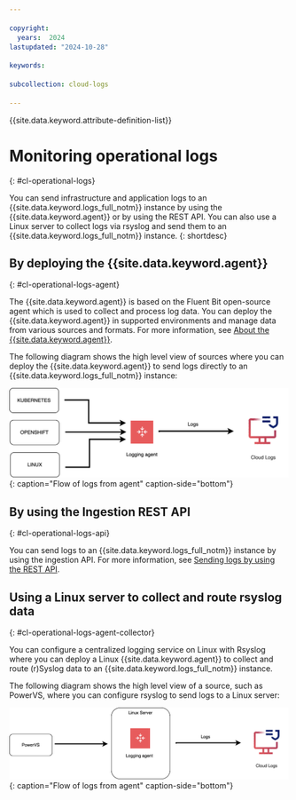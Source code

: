 ```yaml
---

copyright:
  years:  2024
lastupdated: "2024-10-28"

keywords:

subcollection: cloud-logs

---
```


{{site.data.keyword.attribute-definition-list}}



# Monitoring operational logs
{: #cl-operational-logs}

You can send infrastructure and application logs to an {{site.data.keyword.logs_full_notm}} instance by using the {{site.data.keyword.agent}} or by using the REST API. You can also use a Linux server to collect logs via rsyslog and send them to an {{site.data.keyword.logs_full_notm}} instance.
{: shortdesc}



## By deploying the {{site.data.keyword.agent}}
{: #cl-operational-logs-agent}

The {{site.data.keyword.agent}} is based on the Fluent Bit open-source agent which is used to collect and process log data. You can deploy the {{site.data.keyword.agent}} in supported environments and manage data from various sources and formats. For more information, see [About the {{site.data.keyword.agent}}](/docs/cloud-logs?topic=cloud-logs-agent-about).


The following diagram shows the high level view of sources where you can deploy the {{site.data.keyword.agent}} to send logs directly to an {{site.data.keyword.logs_full_notm}} instance:

![Sources where the agent is supported](images/sending-logs-agent.svg "Sources where the agent is supported"){: caption="Flow of logs from agent" caption-side="bottom"}


## By using the Ingestion REST API
{: #cl-operational-logs-api}

You can send logs to an {{site.data.keyword.logs_full_notm}} instance by using the ingestion API. For more information, see [Sending logs by using the REST API](/docs/cloud-logs?topic=cloud-logs-send-logs-api).


## Using a Linux server to collect and route rsyslog data
{: #cl-operational-logs-agent-collector}

You can configure a centralized logging service on Linux with Rsyslog where you can deploy a Linux {{site.data.keyword.agent}} to collect and route (r)Syslog data to an {{site.data.keyword.logs_full_notm}} instance.

The following diagram shows the high level view of a source, such as PowerVS, where you can configure rsyslog to send logs to a Linux server:

![Sources such as PowerVS where the agent is supported](images/sending-logs-agent-collector.svg "Sources where the agent is supported"){: caption="Flow of logs from agent" caption-side="bottom"}
